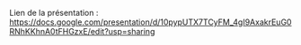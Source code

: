 Lien de la présentation : https://docs.google.com/presentation/d/10pypUTX7TCyFM_4gI9AxakrEuG0RNhKKhnA0tFHGzxE/edit?usp=sharing
